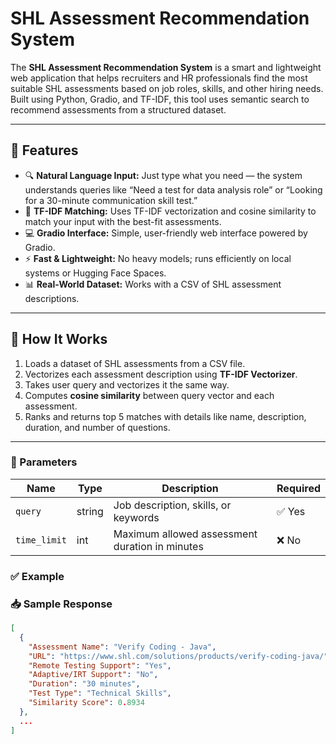 # SHL Assessment Recommendation System

The **SHL Assessment Recommendation System** is a smart and lightweight web application that helps recruiters and HR professionals find the most suitable SHL assessments based on job roles, skills, and other hiring needs. Built using Python, Gradio, and TF-IDF, this tool uses semantic search to recommend assessments from a structured dataset.

---

## 🚀 Features

- 🔍 **Natural Language Input:** Just type what you need — the system understands queries like “Need a test for data analysis role” or “Looking for a 30-minute communication skill test.”
- 🤖 **TF-IDF Matching:** Uses TF-IDF vectorization and cosine similarity to match your input with the best-fit assessments.
- 💻 **Gradio Interface:** Simple, user-friendly web interface powered by Gradio.
- ⚡ **Fast & Lightweight:** No heavy models; runs efficiently on local systems or Hugging Face Spaces.
- 📊 **Real-World Dataset:** Works with a CSV of SHL assessment descriptions.

---

## 🧠 How It Works

1. Loads a dataset of SHL assessments from a CSV file.
2. Vectorizes each assessment description using **TF-IDF Vectorizer**.
3. Takes user query and vectorizes it the same way.
4. Computes **cosine similarity** between query vector and each assessment.
5. Ranks and returns top 5 matches with details like name, description, duration, and number of questions.

---


### 🔸 Parameters

| Name         | Type   | Description                                      | Required |
|--------------|--------|--------------------------------------------------|----------|
| `query`      | string | Job description, skills, or keywords             | ✅ Yes   |
| `time_limit` | int    | Maximum allowed assessment duration in minutes   | ❌ No    |

### ✅ Example


### 📥 Sample Response

```json
[
  {
    "Assessment Name": "Verify Coding - Java",
    "URL": "https://www.shl.com/solutions/products/verify-coding-java/",
    "Remote Testing Support": "Yes",
    "Adaptive/IRT Support": "No",
    "Duration": "30 minutes",
    "Test Type": "Technical Skills",
    "Similarity Score": 0.8934
  },
  ...
]


